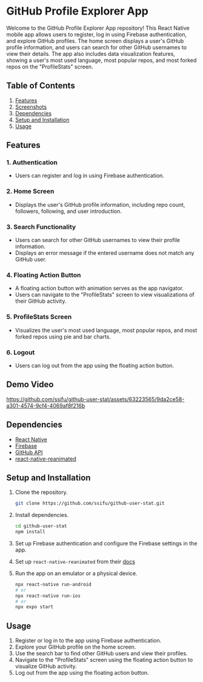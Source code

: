 # GitHub Profile Explorer App

Welcome to the GitHub Profile Explorer App repository! This React Native mobile app allows users to register, log in using Firebase authentication, and explore GitHub profiles. The home screen displays a user's GitHub profile information, and users can search for other GitHub usernames to view their details. The app also includes data visualization features, showing a user's most used language, most popular repos, and most forked repos on the "ProfileStats" screen.

## Table of Contents

1. [Features](#features)
2. [Screenshots](#demo-video)
3. [Dependencies](#dependencies)
4. [Setup and Installation](#setup-and-installation)
5. [Usage](#usage)

## Features

### 1. Authentication
- Users can register and log in using Firebase authentication.

### 2. Home Screen
- Displays the user's GitHub profile information, including repo count, followers, following, and user introduction.

### 3. Search Functionality
- Users can search for other GitHub usernames to view their profile information.
- Displays an error message if the entered username does not match any GitHub user.

### 4. Floating Action Button
- A floating action button with animation serves as the app navigator.
- Users can navigate to the "ProfileStats" screen to view visualizations of their GitHub activity.

### 5. ProfileStats Screen
- Visualizes the user's most used language, most popular repos, and most forked repos using pie and bar charts.

### 6. Logout
- Users can log out from the app using the floating action button.

## Demo Video



https://github.com/ssifu/github-user-stat/assets/63223565/9da2ce58-a301-4574-9cf4-4069af8f216b



## Dependencies

- [React Native](https://reactnative.dev/)
- [Firebase](https://firebase.google.com/)
- [GitHub API](https://developer.github.com/v3/)
- [react-native-reanimated](https://docs.swmansion.com/react-native-reanimated/docs/fundamentals/getting-started/)

## Setup and Installation

1. Clone the repository.
   ```bash
   git clone https://github.com/ssifu/github-user-stat.git
   ```

2. Install dependencies.
   ```bash
   cd github-user-stat
   npm install
   ```

3. Set up Firebase authentication and configure the Firebase settings in the app.
4. Set up `react-native-reanimated` from their [docs](https://docs.swmansion.com/react-native-reanimated/docs/fundamentals/getting-started/)

5. Run the app on an emulator or a physical device.
   ```bash
   npx react-native run-android
   # or
   npx react-native run-ios
   # or
   npx expo start
   ```

## Usage

1. Register or log in to the app using Firebase authentication.
2. Explore your GitHub profile on the home screen.
3. Use the search bar to find other GitHub users and view their profiles.
4. Navigate to the "ProfileStats" screen using the floating action button to visualize GitHub activity.
5. Log out from the app using the floating action button.
